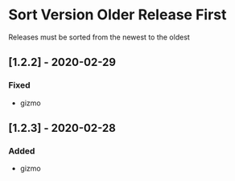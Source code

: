 # Sort Version Older Release First
Releases must be sorted from the newest to the oldest
## [1.2.2] - 2020-02-29
### Fixed
- gizmo
## [1.2.3] - 2020-02-28
### Added
- gizmo
